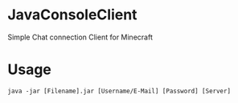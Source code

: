 # JavaConsoleClient
Simple Chat connection Client for Minecraft

# Usage

```java -jar [Filename].jar [Username/E-Mail] [Password] [Server]```
